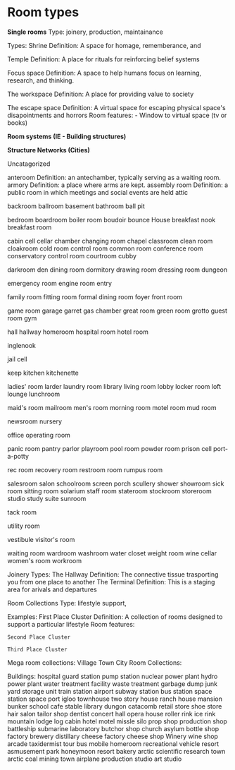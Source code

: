# Room types

**Single rooms**
  Type: joinery, production, maintainance
  
  Types:
  Shrine
    Definition: A space for homage, rememberance, and

  Temple
    Definition: A place for rituals for reinforcing belief systems

  Focus space
    Definition: A space to help humans focus on learning, research, and thinking.

  The workspace
    Definition: A place for providing value to society

  The escape space 
    Definition: A virtual space for escaping physical space's disapointments and horrors
    Room features:
    - Window to virtual space (tv or books)

**Room systems (IE - Building structures)**

**Structure Networks (Cities)**

Uncatagorized

  anteroom
    Definition: an antechamber, typically serving as a waiting room.
  armory
    Definition: a place where arms are kept.
  assembly room
    Definition: a public room in which meetings and social events are held
  attic
        
  backroom
  ballroom
  basement
  bathroom
  ball pit
  
  bedroom
  boardroom
  boiler room
  boudoir
  bounce House
  breakfast nook
  breakfast room

  cabin
  cell
  cellar
  chamber
  changing room
  chapel
  classroom
  clean room
  cloakroom
  cold room
  control room
  common room
  conference room
  conservatory
  control room
  courtroom
  cubby

  darkroom
  den
  dining room
  dormitory
  drawing room
  dressing room
  dungeon

  emergency room
  engine room
  entry

  family room
  fitting room
  formal dining room
  foyer
  front room

  game room
  garage
  garret
  gas chamber
  great room
  green room
  grotto
  guest room
  gym

  hall
  hallway
  homeroom
  hospital room
  hotel room

  inglenook

  jail cell

  keep
  kitchen
  kitchenette

  ladies' room
  larder
  laundry room
  library
  living room
  lobby
  locker room
  loft
  lounge
  lunchroom

  maid's room
  mailroom
  men's room
  morning room
  motel room
  mud room

  newsroom
  nursery

  office
  operating room

  panic room
  pantry
  parlor
  playroom
  pool room
  powder room
  prison cell
  port-a-potty

  rec room
  recovery room
  restroom room
  rumpus room

  salesroom
  salon
  schoolroom
  screen porch
  scullery
  shower
  showroom
  sick room
  sitting room
  solarium
  staff room
  stateroom
  stockroom
  storeroom
  studio
  study
  suite
  sunroom

  tack room

  utility room

  vestibule
  visitor's room

  waiting room
  wardroom
  washroom
  water closet
  weight room
  wine cellar
  women's room
  workroom



Joinery
  Types:
  The Hallway
    Definition: The connective tissue trasporting you from one place to another
  The Terminal
    Definition: This is a staging area for arivals and departures

Room Collections
  Type: lifestyle support, 

  Examples:
    First Place Cluster
      Definition: A collection of rooms designed to support a particular lifestyle
      Room features:
    
    Second Place Cluster
    
    Third Place Cluster

Mega room collections:
  Village
  Town
  City
Room Collections:
 
  Buildings:
    hospital
    guard station
    pump station
    nuclear power plant
    hydro power plant
    water treatment facility
    waste treatment
    garbage dump
    junk yard
    storage unit
    train station
    airport
    subway station
    bus station
    space station
    space port
    igloo
    townhouse
    two story house
    ranch house
    mansion
    bunker
    school
    cafe
    stable
    library
    dungon
    catacomb
    retail store
    shoe store
    hair salon
    tailor shop
    dentist
    concert hall
    opera house
    roller rink
    ice rink
    mountain lodge
    log cabin
    hotel
    motel
    missle silo
    prop shop
    production shop
    battleship
    submarine
    laboratory
    butchor shop
    church
    asylum
    bottle shop
    factory
    brewery
    distillary
    cheese factory
    cheese shop
    Winery
    wine shop
    arcade
    taxidermist
    tour bus
    mobile homeroom
    recreational vehicle
    resort
    asmusement park
    honeymoon resort
    bakery
    arctic scientific research town
    arctic coal mining town
    airplane
    production studio
    art studio
